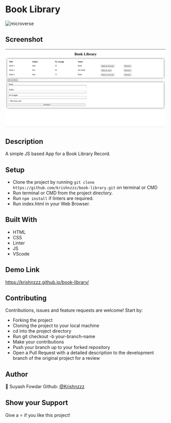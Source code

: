 # Book Library

![microverse](https://camo.githubusercontent.com/3a5835d4f56c57cec85939ac345e43fef164c178/68747470733a2f2f696d672e736869656c64732e696f2f62616467652f4d6963726f76657273652d626c756576696f6c6574)

## Screenshot

![Screenshot of the Book Library](./assets/img/Screenshot.png)

## Description

A simple JS based App for a Book Library Record.

## Setup
- Clone the project by running `git clone https://github.com/krishnzzz/book-library.git` on terminal or CMD
- Run terminal or CMD from the project directory.
- Run `npm install` if linters are required.
- Run index.html in your Web Browser.

## Built With

- HTML 
- CSS
- Linter
- JS
- VScode

## Demo Link

https://krishnzzz.github.io/book-library/

## Contributing

Contributions, issues and feature requests are welcome! Start by:

  - Forking the project
  - Cloning the project to your local machine
  - cd into the project directory
  - Run git checkout -b your-branch-name
  - Make your contributions
  - Push your branch up to your forked repository
  - Open a Pull Request with a detailed description to the development branch of the original project for a review



## Author

👤 Suyash Fowdar
Github: [@Krishnzzz](https://github.com/krishnzzz)

## Show your Support
Give a ⭐ if you like this project!
